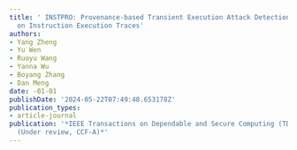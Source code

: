 ```yaml
---
title: ' INSTPRO: Provenance-based Transient Execution Attack Detection and Investigation
  on Instruction Execution Traces'
authors:
- Yang Zheng
- Yu Wen
- Ruoyu Wang
- Yanna Wu
- Boyang Zhang
- Dan Meng
date: -01-01
publishDate: '2024-05-22T07:49:48.653178Z'
publication_types:
- article-journal
publication: '*IEEE Transactions on Dependable and Secure Computing (TDSC), 2024.
  (Under review, CCF-A)*'
---
```


